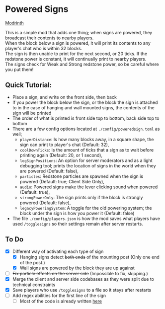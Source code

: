 # Powered Signs

[Modrinth](https://modrinth.com/mod/powered-signs)

This is a simple mod that adds one thing; when signs are powered, they broadcast their contents to nearby players.\
When the block below a sign is powered, it will print its contents to any player's chat who is within 32 blocks.\
The sign is then unable to print for the next second, or 20 ticks. If the redstone power is constant, it will continually print to nearby players.\
The signs check for Weak and Strong redstone power, so be careful where you put them!

## Quick Tutorial:
- Place a sign, and write on the front side, then back
- If you power the block below the sign, or the block the sign is attached to in the case of hanging and wall mounted signs, the contents of the sign will be printed
- The order of what is printed is front side top to bottom, back side top to bottom
- There are a few config options located at `./config/poweredsign.toml` as well;
  - `playerDistance`: Is how many blocks away, in a square shape, the sign can print to player's chat (Default: 32),
  - `coolDownTicks`: Is the amount of ticks that a sign as to wait before printing again (Default: 20, or 1 second),
  - `logSignPositions`: An option for server moderators and as a light debugging tool; prints the location of signs in the world when they are powered (Default: false),
  - `particles`: Redstone particles are spawned when the sign is powered (Default: true; Client Side Only),
  - `audio`: Powered signs make the lever clicking sound when powered (Default: true),
  - `strongPowerOnly`: The sign prints only if the block is strongly powered (Default: false),
  - `legacyPoweringSystem`: A toggle for the old powering system; the block under the sign is how you power it (Default: false)
- The file `./config/players.json` is how the mod saves what players have used `/togglesigns` so their settings remain after server restarts.

## To Do
- [x] Different way of activating each type of sign
  - [x] Hanging signs detect ~~both ends~~ of the mounting post (Only one end of the post.)
  - [x] Wall signs are powered by the block they are up against
- [ ] ~~Fix particle effects on the server side~~ (Impossible to fix, skipping.)
- [x] Merge the client and server side codebases as they were split due to technical constraints
- [x] Save players who use `/togglesigns` to a file so it stays after restarts
- [ ] Add regex abilities for the first line of the sign
  - [ ] Most of the code is already written [here](https://github.com/GirlInPurple/SpeedCarts/blob/1.17/src/main/java/nl/andrewlalis/speed_carts/mixin/AbstractMinecartMixin.java#L142)
